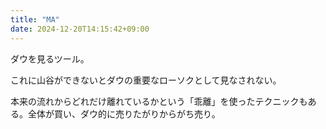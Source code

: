 ```yaml
---
title: "MA"
date: 2024-12-20T14:15:42+09:00
---
```

ダウを見るツール。

これに山谷ができないとダウの重要なローソクとして見なされない。

本来の流れからどれだけ離れているかという「乖離」を使ったテクニックもある。全体が買い、ダウ的に売りたがりからがち売り。
